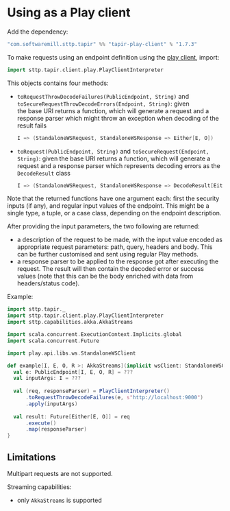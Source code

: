 # Using as a Play client

Add the dependency:

```scala
"com.softwaremill.sttp.tapir" %% "tapir-play-client" % "1.7.3"
```

To make requests using an endpoint definition using the [play client](https://github.com/playframework/play-ws), import:

```scala
import sttp.tapir.client.play.PlayClientInterpreter
```

This objects contains four methods:
 - `toRequestThrowDecodeFailures(PublicEndpoint, String)` and `toSecureRequestThrowDecodeErrors(Endpoint, String)`: given  
   the base URI returns a function, which will generate a request and a response parser which might throw
   an exception when decoding of the result fails
   ```scala
   I => (StandaloneWSRequest, StandaloneWSResponse => Either[E, O])
   ```
 - `toRequest(PublicEndpoint, String)` and `toSecureRequest(Endpoint, String)`: given the base URI returns a function,
   which will generate a request and a response parser which represents
   decoding errors as the `DecodeResult` class
   ```scala
   I => (StandaloneWSRequest, StandaloneWSResponse => DecodeResult[Either[E, O]])
   ```

Note that the returned functions have one argument each: first the security inputs (if any), and regular input values of the endpoint. This might be a 
single type, a tuple, or a case class, depending on the endpoint description. 

After providing the input parameters, the two following are returned:
- a description of the request to be made, with the input value
  encoded as appropriate request parameters: path, query, headers and body.
  This can be further customised and sent using regular Play methods.
- a response parser to be applied to the response got after executing the request.
  The result will then contain the decoded error or success values
  (note that this can be the body enriched with data from headers/status code).

Example:

```scala
import sttp.tapir._
import sttp.tapir.client.play.PlayClientInterpreter
import sttp.capabilities.akka.AkkaStreams

import scala.concurrent.ExecutionContext.Implicits.global
import scala.concurrent.Future

import play.api.libs.ws.StandaloneWSClient

def example[I, E, O, R >: AkkaStreams](implicit wsClient: StandaloneWSClient) {
  val e: PublicEndpoint[I, E, O, R] = ???
  val inputArgs: I = ???
  
  val (req, responseParser) = PlayClientInterpreter()
      .toRequestThrowDecodeFailures(e, s"http://localhost:9000")
      .apply(inputArgs)
  
  val result: Future[Either[E, O]] = req
      .execute()
      .map(responseParser)
}
```

## Limitations

Multipart requests are not supported.

Streaming capabilities:
- only `AkkaStreams` is supported

